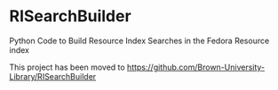 RISearchBuilder
===============

Python Code to Build Resource Index Searches in the Fedora Resource index

This project has been moved to https://github.com/Brown-University-Library/RISearchBuilder

